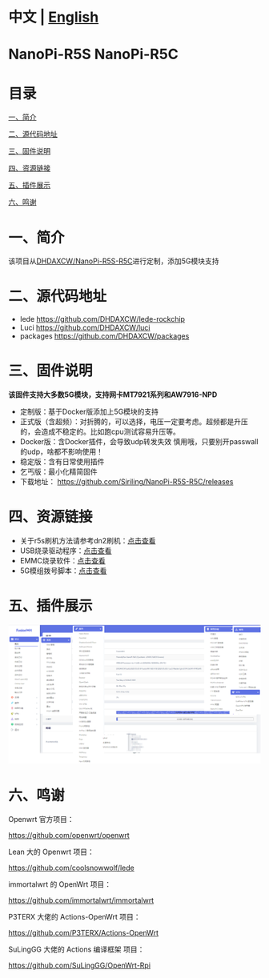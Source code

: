 # 中文 | [English](https://github.com/DHDAXCW/NanoPi-R5S-2021/blob/main/EngLish.md)
# NanoPi-R5S NanoPi-R5C

# 目录

[一、简介](#一简介)

[二、源代码地址 ](#二源代码地址)

[三、固件说明](#三固件说明)

[四、资源链接](#四资源链接)

[五、插件展示](#五插件展示)

[六、鸣谢](#六鸣谢)

# 一、简介

该项目从[DHDAXCW/NanoPi-R5S-R5C](https://github.com/DHDAXCW/NanoPi-R5S-R5C)进行定制，添加5G模块支持

# 二、源代码地址

- lede https://github.com/DHDAXCW/lede-rockchip
- Luci https://github.com/DHDAXCW/luci
- packages https://github.com/DHDAXCW/packages

# 三、固件说明

**该固件支持大多数5G模块，支持网卡MT7921系列和AW7916-NPD**

- 定制版：基于Docker版添加上5G模块的支持
- 正式版（含超频）：对折腾的，可以选择，电压一定要考虑。超频都是升压的，会造成不稳定的。比如跑cpu测试容易升压等。
- Docker版：含Docker插件，会导致udp转发失效 慎用哦，只要别开passwall的udp，啥都不影响使用！
- 稳定版：含有日常使用插件
- 乞丐版：最小化精简固件
- 下载地址： https://github.com/Siriling/NanoPi-R5S-R5C/releases

# 四、资源链接

- 关于r5s刷机方法请参考dn2刷机：[点击查看](https://github.com/DHDAXCW/DoorNet-1-2/blob/mere/emmc.md)
- USB烧录驱动程序：[点击查看](https://github.com/Siriling/NanoPi-R5S-R5C/tree/main/tools/%E9%A9%B1%E5%8A%A8%E7%A8%8B%E5%BA%8F)
- EMMC烧录软件：[点击查看](https://github.com/Siriling/NanoPi-R5S-R5C/tree/main/tools/%E7%83%A7%E5%BD%95%E8%BD%AF%E4%BB%B6)
- 5G模组拨号脚本：[点击查看](https://github.com/Siriling/NanoPi-R5S-R5C/tree/main/tools/5G%E6%A8%A1%E7%BB%84%E6%8B%A8%E5%8F%B7%E8%84%9A%E6%9C%AC)

# 五、插件展示

![plugins](images/plugins.jpg)

# 六、鸣谢

Openwrt 官方项目：

<https://github.com/openwrt/openwrt>

Lean 大的 Openwrt 项目：

<https://github.com/coolsnowwolf/lede>

immortalwrt 的 OpenWrt 项目：

<https://github.com/immortalwrt/immortalwrt>

P3TERX 大佬的 Actions-OpenWrt 项目：

<https://github.com/P3TERX/Actions-OpenWrt>

SuLingGG 大佬的 Actions 编译框架 项目：

https://github.com/SuLingGG/OpenWrt-Rpi

